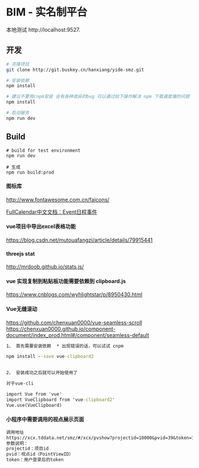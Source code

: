 
# BIM - 实名制平台

本地测试 http://localhost:9527.

## 开发

```bash
# 克隆项目
git clone http://git.buskey.cn/hanxiang/yide-smz.git

# 安装依赖
npm install

# 建议不要用cnpm安装 会有各种诡异的bug 可以通过如下操作解决 npm 下载速度慢的问题
npm install 

# 启动服务
npm run dev
```



## Build

```调试
# build for test environment
npm run dev

# 生成
npm run build:prod
```


#### 图标库

http://www.fontawesome.com.cn/faicons/

[FullCalendar中文文档：Event日程事件](https://www.helloweba.net/javascript/454.html)

#### vue项目中导出excel表格功能
https://blog.csdn.net/mutouafangzi/article/details/79915441


#### threejs stat

http://mrdoob.github.io/stats.js/

#### vue 实现复制到粘贴板功能需要依赖到 clipboard.js
https://www.cnblogs.com/wyhlightstar/p/8950430.html

#### Vue无缝滚动
https://github.com/chenxuan0000/vue-seamless-scroll
https://chenxuan0000.github.io/component-document/index_prod.html#/component/seamless-default

```cmd
1、 首先需要安装依赖  * 出现错误的话，可以试试 cnpm

npm install --save vue-clipboard2
　　

2、 安装成功之后就可以开始使用了

对于vue-cli

import Vue from 'vue'
import VueClipboard from 'vue-clipboard2'
Vue.use(VueClipboard)
```

#### 小程序中需要调用的视点展示页面

```txt
调用地址
https://xcx.tddata.net/smz/#/xcx/pvshow?projectid=10000&pvid=39&token=123
参数说明：
projectid：项目id
pvid：视点id（PointViewID）
token：用户登录后的token
```

